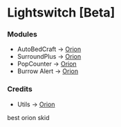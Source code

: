 # Lightswitch [Beta]

### Modules
+ AutoBedCraft -> [Orion](https://github.com/AntiCope/orion/blob/main/src/main/java/me/ghosttypes/orion/modules/main/AutoBedCraft.java)
+ SurroundPlus -> [Orion](https://github.com/AntiCope/orion/blob/main/src/main/java/me/ghosttypes/orion/modules/main/SurroundPlus.java)
+ PopCounter -> [Orion](https://github.com/AntiCope/orion/blob/main/src/main/java/me/ghosttypes/orion/modules/chat/PopCounter.java)
+ Burrow Alert -> [Orion](https://github.com/AntiCope/orion/blob/main/src/main/java/me/ghosttypes/orion/modules/chat/BurrowAlert.java)


### Credits
+ Utils -> [Orion](https://github.com/AntiCope/orion/tree/master/src/main/java/me/ghosttypes/orion/utils)

best orion skid

